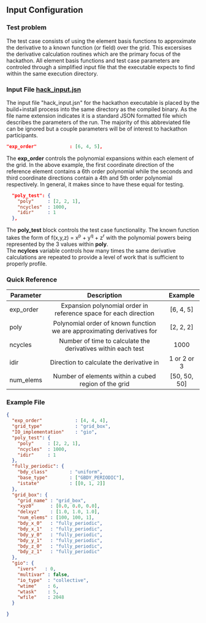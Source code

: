 
## Input Configuration

### Test problem
The test case consists of using the element basis functions to approximate
the derivative to a known function (or field) over the grid.  This excersises
the derivative calculation routines which are the primary focus of the hackathon.
All element basis functions and test case parameters are controled through a 
simplified input file that the executable expects to find within the same 
execution directory. 

### Input File [hack_input.jsn](../../../src/cdg/apps/hack_input.hpp)
The input file "hack_input.jsn" for the hackathon executable is placed by 
the build+install process into the same directory as the compiled binary. 
As the file name extension indicates it is a standard JSON formatted file 
which describes the parameters of the run. The majority of this abbreviated
file can be ignored but a couple parameters will be of interest to hackathon 
participants.

```json
"exp_order"            : [6, 4, 5],
```
The **exp_order** controls the polynomial expansions within each element 
of the grid. In the above example, the first coordinate direction of the 
reference element contains a 6th order polynomial while the seconds and 
third coordinate directions contain a 4th and 5th order polynomial 
respectively.  In general, it makes since to have these equal for testing.

```json
  "poly_test": {
    "poly"     : [2, 2, 1],
    "ncycles"  : 1000,
    "idir"     : 1
  },
```
The **poly_test** block controls the test case functionality. The known 
function takes the form of f(x,y,z) = x<sup>p</sup> + y<sup>q</sup> + z<sup>r</sup> 
with the polynomial powers being represented by the 3 values within **poly**.  
The **ncylces** variable controls how many times the same derivative 
calculations are repeated to provide a level of work that is sufficient 
to properly profile. 

### Quick Reference
| Parameter |    Description   |    Example   |
|-----------|:----------------:|:------------:|
|exp_order  | Expansion polynomial order in reference space for each direction        |   [6, 4, 5]  |
|poly       | Polynomial order of known function we are approximating derivatives for |   [2, 2, 2]  |
|ncycles    | Number of time to calculate the derivatives within each test            |      1000    |
|idir       | Direction to calculate the derivative in                                | 1 or 2 or 3  |
|num_elems  | Number of elements within a cubed region of the grid                    | [50, 50, 50] |


### Example File
```json
{ 
  "exp_order"            : [4, 4, 4],
  "grid_type"            : "grid_box",
  "IO_implementation"    : "gio",
  "poly_test": {
    "poly"     : [2, 2, 1],
    "ncycles"  : 1000,
    "idir"     : 1
  },
  "fully_periodic": {
    "bdy_class"        : "uniform",
    "base_type"        : ["GBDY_PERIODIC"],
    "istate"           : [[0, 1, 2]]
  },
  "grid_box": {
    "grid_name" : "grid_box",
    "xyz0"      : [0.0, 0.0, 0.0],
    "delxyz"    : [1.0, 1.0, 1.0],
    "num_elems" : [100, 100, 1],
    "bdy_x_0"   : "fully_periodic",
    "bdy_x_1"   : "fully_periodic",
    "bdy_y_0"   : "fully_periodic",
    "bdy_y_1"   : "fully_periodic",
    "bdy_z_0"   : "fully_periodic",
    "bdy_z_1"   : "fully_periodic"
  },
  "gio": {
    "ivers"   : 0,
    "multivar" : false,
    "io_type"  : "collective",
    "wtime"    : 6,
    "wtask"    : 5,
    "wfile"    : 2048
  }

}
```